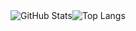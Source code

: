 <div style="display: flex">
    <picture>
        <img alt="GitHub Stats" src="https://github-readme-stats.vercel.app/api?hide_border=true&hide_rank=true&show_icons=true&username=emyasnikov">
    </picture>
    <picture>
        <img alt="Top Langs" src="https://github-readme-stats.vercel.app/api/top-langs/?hide_border=true&layout=compact&langs_count=10&username=emyasnikov">
    </picture>
</div>

